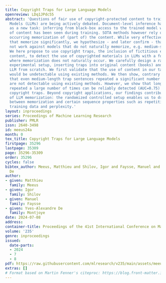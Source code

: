 ```yaml
---
title: Copyright Traps for Large Language Models
openreview: LDq1JPdc55
abstract: 'Questions of fair use of copyright-protected content to train Large Language
  Models (LLMs) are being actively debated. Document-level inference has been proposed
  as a new task: inferring from black-box access to the trained model whether a piece
  of content has been seen during training. SOTA methods however rely on naturally
  occurring memorization of (part of) the content. While very effective against models
  that memorize significantly, we hypothesize - and later confirm - that they will
  not work against models that do not naturally memorize, e.g. medium-size 1B models.
  We here propose to use copyright traps, the inclusion of fictitious entries in original
  content, to detect the use of copyrighted materials in LLMs with a focus on models
  where memorization does not naturally occur. We carefully design a randomized controlled
  experimental setup, inserting traps into original content (books) and train a 1.3B
  LLM from scratch. We first validate that the use of content in our target model
  would be undetectable using existing methods. We then show, contrary to intuition,
  that even medium-length trap sentences repeated a significant number of times (100)
  are not detectable using existing methods. However, we show that longer sequences
  repeated a large number of times can be reliably detected (AUC=0.75) and used as
  copyright traps. Beyond copyright applications, our findings contribute to the study
  of LLM memorization: the randomized controlled setup enables us to draw causal relationships
  between memorization and certain sequence properties such as repetition in model
  training data and perplexity.'
layout: inproceedings
series: Proceedings of Machine Learning Research
publisher: PMLR
issn: 2640-3498
id: meeus24a
month: 0
tex_title: Copyright Traps for Large Language Models
firstpage: 35296
lastpage: 35309
page: 35296-35309
order: 35296
cycles: false
bibtex_author: Meeus, Matthieu and Shilov, Igor and Faysse, Manuel and Montjoye, Yves-Alexandre
  De
author:
- given: Matthieu
  family: Meeus
- given: Igor
  family: Shilov
- given: Manuel
  family: Faysse
- given: Yves-Alexandre De
  family: Montjoye
date: 2024-07-08
address:
container-title: Proceedings of the 41st International Conference on Machine Learning
volume: '235'
genre: inproceedings
issued:
  date-parts:
  - 2024
  - 7
  - 8
pdf: https://raw.githubusercontent.com/mlresearch/v235/main/assets/meeus24a/meeus24a.pdf
extras: []
# Format based on Martin Fenner's citeproc: https://blog.front-matter.io/posts/citeproc-yaml-for-bibliographies/
---
```


